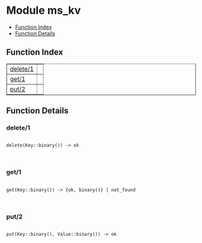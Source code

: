 

# Module ms_kv #
* [Function Index](#index)
* [Function Details](#functions)

<a name="index"></a>

## Function Index ##


<table width="100%" border="1" cellspacing="0" cellpadding="2" summary="function index"><tr><td valign="top"><a href="#delete-1">delete/1</a></td><td></td></tr><tr><td valign="top"><a href="#get-1">get/1</a></td><td></td></tr><tr><td valign="top"><a href="#put-2">put/2</a></td><td></td></tr></table>


<a name="functions"></a>

## Function Details ##

<a name="delete-1"></a>

### delete/1 ###

<pre><code>
delete(Key::binary()) -&gt; ok
</code></pre>
<br />

<a name="get-1"></a>

### get/1 ###

<pre><code>
get(Key::binary()) -&gt; {ok, binary()} | not_found
</code></pre>
<br />

<a name="put-2"></a>

### put/2 ###

<pre><code>
put(Key::binary(), Value::binary()) -&gt; ok
</code></pre>
<br />

